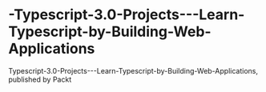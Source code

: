 # -Typescript-3.0-Projects---Learn-Typescript-by-Building-Web-Applications
Typescript-3.0-Projects---Learn-Typescript-by-Building-Web-Applications, published by Packt
